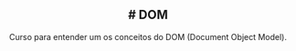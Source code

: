 <h2 align="center"># DOM</h2>
<p align="center">Curso para entender um os conceitos do DOM (Document Object Model).</p>
